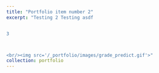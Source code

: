 ```yaml
---
title: "Portfolio item number 2"
excerpt: "Testing 2 Testing asdf 


3



<br/><img src='/_portfolio/images/grade_predict.gif'>"
collection: portfolio
---
```




